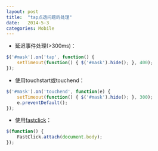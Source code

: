 ```yaml
---
layout: post
title:  "tap点透问题的处理"
date:   2014-5-3
categories: Mobile
---
```


* 延迟事件处理(>300ms)：

```js
$('#mask').on('tap', function() {
    setTimeout(function() { $('#mask').hide(); }, 400);
});
```

* 使用touchstart或touchend：

```js
$('#mask').on('touchend', function(e) {
    setTimeout(function() { $('#mask').hide(); }, 300);
    e.preventDefault();
});
```

* 使用<a href="https://github.com/ftlabs/fastclick" target="_blank">fastclick</a>：

```js
$(function() {
    FastClick.attach(document.body);
});
```